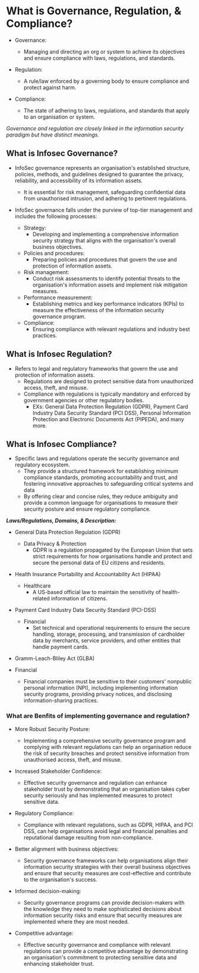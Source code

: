 # What is Governance, Regulation, & Compliance?

- Governance:
  - Managing and directing an org or system to achieve its objectives and ensure compliance with laws, regulations, and standards.

- Regulation:
  - A rule/law enforced by a governing body to ensure compliance and protect against harm.

- Compliance:
  - The state of adhering to laws, regulations, and standards that apply to an organisation or system.

*Governance and regulation are closely linked in the information security paradigm but have distinct meanings.*

## What is Infosec Governance?

- InfoSec governance represents an organisation's established structure, policies, methods, and guidelines designed to guarantee the privacy, reliability, and accessibility of its information assets.
  - It is essential for risk management, safeguarding confidential data from unauthorised intrusion, and adhering to pertinent regulations.

- InfoSec governance falls under the purview of top-tier management and includes the following processes:
  - Strategy:
    - Developing and implementing a comprehensive information security strategy that aligns with the organisation's overall business objectives.
  - Policies and procedures:
    - Preparing policies and procedures that govern the use and protection of information assets.
  - Risk management:
    - Conduct risk assessments to identify potential threats to the organisation's information assets and implement risk mitigation measures.
  - Performance measurement:
    - Establishing metrics and key performance indicators (KPIs) to measure the effectiveness of the information security governance program.
  - Compliance:
    - Ensuring compliance with relevant regulations and industry best practices.

## What is Infosec Regulation?

- Refers to legal and regulatory frameworks that govern the use and protection of information assets.
  - Regulations are designed to protect sensitive data from unauthorized access, theft, and misuse.
  - Compliance with regulations is typically mandatory and enforced by government agencies or other regulatory bodies.
    - EXs: General Data Protection Regulation (GDPR), Payment Card Industry Data Security Standard (PCI DSS), Personal Information Protection and Electronic Documents Act (PIPEDA), and many more.

## What is Infosec Compliance?

- Specific laws and regulations operate the security governance and regulatory ecosystem.
  - They provide a structured framework for establishing minimum compliance standards, promoting accountability and trust, and fostering innovative approaches to safeguarding critical systems and data
  - By offering clear and concise rules, they reduce ambiguity and provide a common language for organisations to measure their security posture and ensure regulatory compliance.

***Laws/Regulations, Domains, & Description:***

- General Data Protection Regulation (GDPR)
  - Data Privacy & Protection
    - GDPR is a regulation propagated by the European Union that sets strict requirements for how organisations handle and protect and  secure the personal data of EU citizens and residents.

- Health Insurance Portability and Accountability Act (HIPAA)
  - Healthcare
    - A US-based official law to maintain the sensitivity of health-related information of citizens.

- Payment Card Industry Data Security Standard (PCI-DSS)
  - Financial
    - Set technical and operational requirements to ensure the secure handling, storage, processing, and transmission of cardholder data by merchants, service providers, and other entities that handle payment cards.

- Gramm-Leach-Bliley Act (GLBA)
- Financial
  - Financial companies must be sensitive to their customers' nonpublic personal information (NPI), including implementing information security programs, providing privacy notices, and disclosing information-sharing practices.

### What are Benfits of implementing governance and regulation?

- More Robust Security Posture:
  - Implementing a comprehensive security governance program and complying with relevant regulations can help an organisation reduce the risk of security breaches and protect sensitive information from unauthorised access, theft, and misuse.

- Increased Stakeholder Confidence:
  - Effective security governance and regulation can enhance stakeholder trust by demonstrating that an organisation takes cyber security seriously and has implemented measures to protect sensitive data.

- Regulatory Compliance:
  - Compliance with relevant regulations, such as GDPR, HIPAA, and PCI DSS, can help organisations avoid legal and financial penalties and reputational damage resulting from non-compliance.

- Better alignment with business objectives:
  - Security governance frameworks can help organisations align their information security strategies with their overall business objectives and ensure that security measures are cost-effective and contribute to the organisation's success.

- Informed decision-making:
  - Security governance programs can provide decision-makers with the knowledge they need to make sophisticated decisions about information security risks and ensure that security measures are implemented where they are most needed.

- Competitive advantage:
  - Effective security governance and compliance with relevant regulations can provide a competitive advantage by demonstrating an organisation's commitment to protecting sensitive data and enhancing stakeholder trust.
